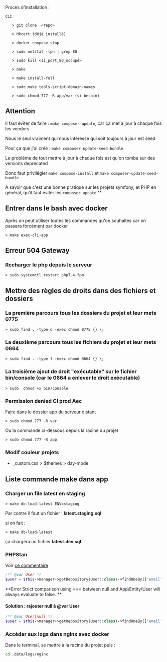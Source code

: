 Procès d'installation : 

    CLI

       > git clone  <repo>

       > Mkcert (déjà installé)

       > docker-compose stop

       > sudo netstat -lpn | grep 80

       > sudo kill <si_port_80_occupé>

       > make

       > make install-full

       > sudo make tools-script-domain-names
       
       > sudo chmod 777 –R app/var (si besoin) 



## Attention

Il faut éviter de faire : `make composer-update`, car ça met à jour à chaque fois les vendors

Nous le seul vraiment qui nous intéresse qui soit toujours à jour est seed

Pour ça que j'ai créé : `make composer-update-seed-bundle`

Le problème de tout mettre à jour à chaque fois est qu'on tombe sur des versions deprecated

Donc faut privilégier `make compose-install` et `make composer-update-seed-bundle`

A savoir que c'est une bonne pratique sur les projets symfony, et PHP en général, qu'il faut éviter les `composer update` ^^

## Entrer dans le bash avec docker

Après on peut utiliser toutes les commandes qu'on souhaites car on passera forcément par docker

    > make exec-cli-app

## Erreur 504 Gateway 

### Recharger le php depuis le serveur

    > sudo systemctl restart php7.4-fpm

## Mettre des règles de droits dans des fichiers et dossiers

### La première parcours tous les dossiers du projet et leur mets 0775 

    > sudo find . -type d -exec chmod 0775 {} \;

### La deuxième parcours tous les fichiers du projet et leur mets 0664

    > sudo find . -type f -exec chmod 0664 {} \;

### La troisième ajout de droit "exécutable" sur le fichier bin/console (car le 0664 a enlever le droit exécutable)
    
    > sudo  chmod +x bin/console

### Permission denied CI prod Aec

Faire dans le dossier app du serveur distant 

    > sudo chmod 777 -R var

Ou la commande ci-dessous depuis la racine du projet

    > sudo chmod 777 -R app

### Modif couleur projets

- _custom.css > $themes > day-mode 

## Liste commande make dans app

### Charger un file latest en staging

    > make db-load-latest ENV=staging


Par contre il faut un fichier : **latest.staging.sql**

si on fait : 

    > make db-load-latest

ça chargera un fichier **latest.dev.sql**

### PHPStan

Voir [ce commentaire](https://github.com/phpstan/phpstan/issues/743#issuecomment-355909457)

```php
/** @var User */
$user = $this->manager->getRepository(User::class)->findOneBy(['email' => $value['email']]);

```
**Error Strict comparison using === between null and App\Entity\User will always evaluate to false. **

#### Solution : rajouter null à @var User

```php
/** @var User|null */
$user = $this->manager->getRepository(User::class)->findOneBy(['email' => $value['email']]);

```

### Accéder aux logs dans nginx avec docker

Dans le terminal, se mettre à la racine du projet puis :

```bash
cd .data/logs/nginx
```

